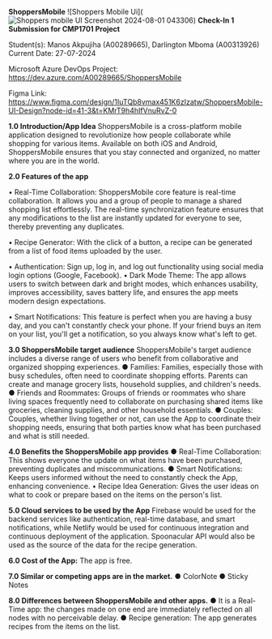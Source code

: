 **ShoppersMobile**
 ![Shoppers Mobile Ui](![Shoppers mobile UI Screenshot 2024-08-01 043306](https://github.com/user-attachments/assets/6bd42b1f-fa6f-4d02-be9f-859e78ed8269))
**Check-In 1 Submission for CMP1701 Project**

Student(s): Manos Akpujiha (A00289665),  Darlington Mboma (A00313926) 
Current Date: 27-07-2024

Microsoft Azure DevOps Project: https://dev.azure.com/A00289665/ShoppersMobile

Figma Link: https://www.figma.com/design/1IuTQb8vmax451K6zIzatw/ShoppersMobile-UI-Design?node-id=41-3&t=KMrT9h4hIfVnuRvZ-0

**1.0 Introduction/App Idea**
ShoppersMobile is a cross-platform mobile application designed to revolutionize how people collaborate while shopping for various items. Available on both  iOS and Android, ShoppersMobile ensures that you stay connected and organized,  no matter where you are in the world.

**2.0 Features of the app**

•	Real-Time Collaboration: ShoppersMobile core feature is real-time collaboration. It allows you and a group of people to manage a shared shopping list effortlessly. The real-time synchronization feature ensures that any modifications to the list are instantly updated for everyone to see, thereby preventing any duplicates.

•	Recipe Generator: With the click of a button, a recipe can be generated from a list of food items uploaded by the user.

•	Authentication: Sign up, log in, and log out functionality using social media login options (Google, Facebook).
•	Dark Mode Theme: The app allows users to switch between dark and bright modes, which enhances usability, improves accessibility, saves battery life, and ensures the app meets modern design expectations.

•	Smart Notifications: This feature is perfect when you are having a busy day, and you can't constantly check your phone. If your friend buys an item on your list, you'll get a notification, so you always know what's left to get.


**3.0 ShoppersMobile target audience**
ShoppersMobile's target audience includes a diverse range of users who benefit from collaborative and organized shopping experiences. 
●	Families: Families, especially those with busy schedules, often  need to coordinate shopping efforts. Parents can create and manage grocery lists, household supplies, and children's needs.
●	Friends and Roommates: Groups of friends or roommates who share living spaces frequently need to collaborate on  purchasing shared  items like groceries, cleaning supplies, and other household essentials.
●	Couples: Couples, whether living together or not, can  use the App to coordinate their shopping needs, ensuring that both parties know what has been purchased and what is still needed.

**4.0 Benefits the ShoppersMobile app provides**
●	Real-Time Collaboration: This shows everyone the update on what items have been purchased, preventing duplicates and miscommunications.
●	Smart Notifications: Keeps users informed without the need to constantly check the App, enhancing convenience.
•	Recipe Idea Generation: Gives the user ideas on what to cook or prepare based on the items on the person's list.

**5.0 Cloud services to be used by the App**
Firebase would be used for the backend services like authentication, real-time database, and smart notifications, while Netlify would be used for continuous integration and continuous deployment of the application. Spoonacular API would also be used as the source of the data for the recipe generation.

**6.0 Cost of the App:** The app is free.

**7.0 Similar or competing apps are in the market.**
●	ColorNote
●	Sticky Notes

**8.0 Differences between ShoppersMobile and other apps.**
●	It is a Real-Time app: the changes made on one end are immediately reflected on all nodes with no perceivable delay.
●	Recipe generation: The app generates recipes from  the items on the list.
